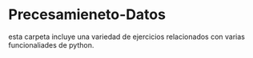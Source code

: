 # Precesamieneto-Datos

esta carpeta incluye una variedad de ejercicios relacionados con varias funcionaliades de python.
